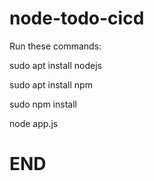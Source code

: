 # node-todo-cicd

Run these commands:


sudo apt install nodejs


sudo apt install npm


sudo npm install

node app.js
# END
